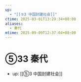 ```yaml
---
up:
  - "[[⑤3 中国封建社会]]"
ctime: 2025-03-01T13:29:34+08:00
aliases:
  - 秦代
mtime: 2025-09-09T12:37:04+08:00
---
```


# ⑤33 秦代

- up: [[⑤3 中国封建社会]]
